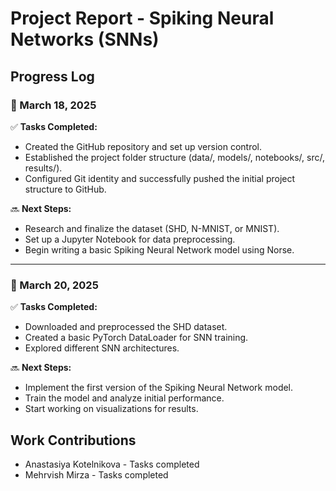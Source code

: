 # Project Report - Spiking Neural Networks (SNNs)

## Progress Log

### 📅 March 18, 2025
✅ **Tasks Completed:**
- Created the GitHub repository and set up version control.
- Established the project folder structure (data/, models/, notebooks/, src/, results/).
- Configured Git identity and successfully pushed the initial project structure to GitHub.

🔜 **Next Steps:**
- Research and finalize the dataset (SHD, N-MNIST, or MNIST).
- Set up a Jupyter Notebook for data preprocessing.
- Begin writing a basic Spiking Neural Network model using Norse.

---

### 📅 March 20, 2025
✅ **Tasks Completed:**
- Downloaded and preprocessed the SHD dataset.
- Created a basic PyTorch DataLoader for SNN training.
- Explored different SNN architectures.

🔜 **Next Steps:**
- Implement the first version of the Spiking Neural Network model.
- Train the model and analyze initial performance.
- Start working on visualizations for results.

## Work Contributions
- Anastasiya Kotelnikova - Tasks completed
- Mehrvish Mirza - Tasks completed 

